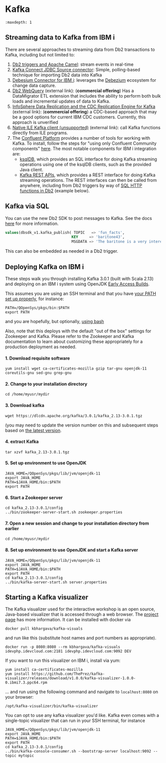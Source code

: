 # Kafka

```{toctree}
:maxdepth: 1
```

## Streaming data to Kafka from IBM i
There are several approaches to streaming data from Db2 transactions to Kafka, including but not limited to:
1. [Db2 triggers and Apache Camel](KAFKA_CAMEL_DTAQ.md): stream events in real-time
1. [Kafka Connect JDBC Source connector](KAFKA_CONNECT_JDBC.md): Simple, polling-based technique for importing Db2 data into Kafka
1. [Debesium Connector for IBM i](https://github.com/jhc-systems/debezium-connector-ibmi): leverages the [Debezium](https://debezium.io/) ecosystem for change data capture.
1. [Db2 WebQuery](https://techchannel.com/SMB/02/2023/IBM%E2%80%99s-DataMigrator-for-IBM-i) (external link): (**commercial offering**) Has a DataMigrator ETL extension that includes the ability to perform both bulk loads and incremental updates of data to Kafka.
1. [InfoSphere Data Replication and the CDC Replication Engine for Kafka](https://www.ibm.com/docs/en/idr/11.4.0?topic=replication-cdc-engine-kafka) (external link): (**commercial offering**) a CDC-based approach that may be a good options for current IBM CDC customers. Currently, this approach is unverified
1. [Native ILE Kafka client (unsupported)](https://github.com/AlexeiBaranov/librdkafka/blob/port-os400/packaging/os400/README.md) (external link): call Kafka functions directly from ILE programs.
1. The [Confluent Platform](https://docs.confluent.io/platform/current/platform.html) provides a number of tools for working with Kafka. To install,
follow the steps for "using only Confluent Community components"
[here](https://docs.confluent.io/platform/current/installation/installing_cp/zip-tar.html#prod-kafka-cli-install). The most notable components for IBM i
integration are:
    - [ksqlDB](https://docs.confluent.io/platform/current/platform.html#ksqldb), which provides an SQL interface for doing Kafka streaming operations using one
 of the ksqlDB clients, such as the provided Java client.
    - [Kafka REST APIs](https://docs.confluent.io/platform/current/kafka-rest/index.html), which provides a REST interface for doing Kafka streaming operations. The REST interfaces can then be called from anywhere, including from Db2 triggers by way of [SQL HTTP functions in Db2](https://techchannel.com/Trends/09/2021/sql-http-part-2) (example below).

## Kafka via SQL

You can use the new Db2 SDK to post messages to Kafka. See the docs [here](https://ibm.github.io/AI-SDK-Db2-IBMi/) for more information. 

```sql
values(dbsdk_v1.kafka_publish( TOPIC   => 'fun_facts',
                              KEY     => 'baritone43',
                              MSGDATA => 'The baritone is a very interesting musical instrument!'));
```

This can also be embedded as needed in a Db2 trigger.

## Deploying Kafka on IBM i

These steps walk you through installing Kafka 3.0.1 (built with Scala 2.13) and deploying
on an IBM i system using OpenJDK 
[Early Access Builds](https://ibmi-oss-docs.readthedocs.io/en/latest/java11/JAVA11_EARLY_ACCESS.html).

This assumes you are using an SSH terminal and that you have
[your PATH set up properly](https://ibmi-oss-docs.readthedocs.io/en/latest/troubleshooting/SETTING_PATH.html),
for instance:
```
PATH=/QOpenSys/pkgs/bin:$PATH
export PATH
```
and you are hopefully, but optionally, [using bash](https://ibmi-oss-docs.readthedocs.io/en/latest/troubleshooting/SETTING_BASH.html)

Also, note that this deploys with the default "out of the box" settings for Zookeeper
and Kafka. Please refer to the Zookeeper and Kafka documentation to learn about customizing
these appropriately for a production deployment as needed. 

#### 1. Download requisite software
```
yum install wget ca-certificates-mozilla gzip tar-gnu openjdk-11 coreutils-gnu sed-gnu grep-gnu
```

#### 2. Change to your installation directory
```
cd /home/myusr/mydir
```

#### 3. Download kafka
```
wget https://dlcdn.apache.org/kafka/3.0.1/kafka_2.13-3.0.1.tgz
```
(you may need to update the version number on this and subsequent steps based on [the latest version](https://kafka.apache.org/downloads).

#### 4. extract Kafka
```
tar xzvf kafka_2.13-3.0.1.tgz
```

#### 5. Set up environment to use OpenJDK
```
JAVA_HOME=/QOpenSys/pkgs/lib/jvm/openjdk-11
export JAVA_HOME
PATH=$JAVA_HOME/bin:$PATH
export PATH
```

#### 6. Start a Zookeeper server
```
cd kafka_2.13-3.0.1/config
../bin/zookeeper-server-start.sh zookeeper.properties
```

#### 7. Open a new session and change to your installation directory from earlier
```
cd /home/myusr/mydir
```

#### 8. Set up environment to use OpenJDK and start a Kafka server
```
JAVA_HOME=/QOpenSys/pkgs/lib/jvm/openjdk-11
export JAVA_HOME
PATH=$JAVA_HOME/bin:$PATH
export PATH
cd kafka_2.13-3.0.1/config
../bin/kafka-server-start.sh server.properties
```

## Starting a Kafka visualizer

The Kafka visualizer used for the interactive workshop is an open source, Java-based visualizer that is accessed through
a web browser. The [project page](https://github.com/manasb-uoe/kafka-visualizer) has more information. It can be installed
with docker via
```
docker pull kbhargava/kafka-visuals
```
and run like this (substitute host names and port numbers as appropriate). 
```
docker run -p 8080:8080 --rm kbhargava/kafka-visuals idevphp.idevcloud.com:2181 idevphp.idevcloud.com:9092 DEV
```

If you want to run this visualizer on IBM i, install via yum:
```
yum install ca-certificates-mozilla
yum install https://github.com/ThePrez/kafka-visualizer/releases/download/v1.0.0/kafka-visualizer-1.0.0-0.ibmi7.3.ppc64.rpm
```
... and run using the following command and  navigate to `localhost:8080` on your browser:

```
/opt/kafka-visualizer/bin/kafka-visualizer
```


You can opt to use any kafka visualizer you'd like. Kafka even comes with a single-topic visualizer that can run in your SSH terminal, for instance

```
JAVA_HOME=/QOpenSys/pkgs/lib/jvm/openjdk-11
export JAVA_HOME
PATH=$JAVA_HOME/bin:$PATH
export PATH
cd kafka_2.13-3.0.1/config
../bin/kafka-console-consumer.sh --bootstrap-server localhost:9092 --topic mytopic
```
